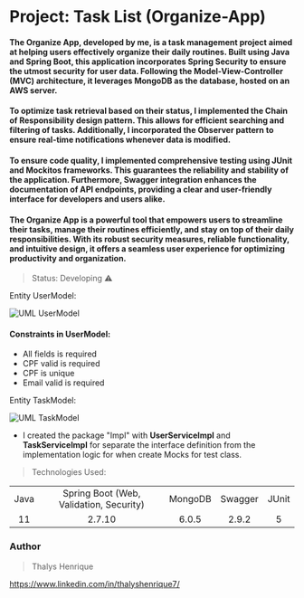 # Project: Task List (Organize-App)

#### The Organize App, developed by me, is a task management project aimed at helping users effectively organize their daily routines. Built using Java and Spring Boot, this application incorporates Spring Security to ensure the utmost security for user data. Following the Model-View-Controller (MVC) architecture, it leverages MongoDB as the database, hosted on an AWS server.

#### To optimize task retrieval based on their status, I implemented the Chain of Responsibility design pattern. This allows for efficient searching and filtering of tasks. Additionally, I incorporated the Observer pattern to ensure real-time notifications whenever data is modified.

#### To ensure code quality, I implemented comprehensive testing using JUnit and Mockitos frameworks. This guarantees the reliability and stability of the application. Furthermore, Swagger integration enhances the documentation of API endpoints, providing a clear and user-friendly interface for developers and users alike.

#### The Organize App is a powerful tool that empowers users to streamline their tasks, manage their routines efficiently, and stay on top of their daily responsibilities. With its robust security measures, reliable functionality, and intuitive design, it offers a seamless user experience for optimizing productivity and organization.

> Status: Developing ⚠️

Entity UserModel:

![UML UserModel](https://github.com/thalyshenrique7/organize-app/assets/100730757/78d83d71-b561-4af9-8c89-f70af67aec4d)

#### Constraints in UserModel:
+ All fields is required
+ CPF valid is required
+ CPF is unique
+ Email valid is required

Entity TaskModel:

![UML TaskModel ](https://github.com/thalyshenrique7/organize-app/assets/100730757/4175cf09-0045-4db1-8dee-59054b333ebc)

+ I created the package "Impl" with <b>UserServiceImpl</b> and <b>TaskServiceImpl</b> for separate the interface definition from the implementation logic for when create Mocks for test class.

> Technologies Used:

<table>
<tr align="center">
<td>Java</td>
<td>Spring Boot (Web, Validation, Security)</td>
<td>MongoDB</td>
<td>Swagger</td>
<td>JUnit</td>
</tr>

<tr align="center">
<td>11</td>
<td>2.7.10</td>
<td>6.0.5</td>
<td>2.9.2</td>
<td>5</td>
</tr>
</table>

### Author
> Thalys Henrique

https://www.linkedin.com/in/thalyshenrique7/
